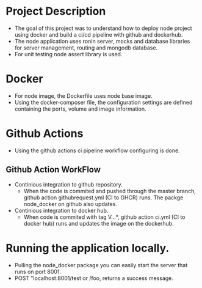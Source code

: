 # Project Description
- The goal of this project was to understand how to deploy node project using docker and build a ci/cd pipeline with github and dockerhub.
- The node application uses ronin server, mocks and database libraries for server management, routing and mongodb database. 
- For unit testing node assert library is used.
# Docker
- For node image, the Dockerfile uses node base image. 
- Using the docker-composer file, the configuration settings are defined containing the ports, volume and image information. 
# Github Actions
- Using the github actions ci pipeline workflow configuring is done. 
## Github Action WorkFlow
- Continious integration to github repository.
    - When the code is commited and pushed through the master branch, github action githubrequest.yml (CI to GHCR) runs. The packge node_docker on github also updates.  
- Continious integration to docker hub. 
    - When code is commited with tag V.*.*.*, github action ci.yml (CI to docker hub) runs and updates the image on the dockerhub. 
# Running the application locally.
- Pulling the node_docker package you can easily start the server that runs on port 8001. 
- POST "localhost:8001/test or /foo, returns a success message. 
